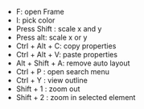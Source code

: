 - F: open Frame
- I: pick color
- Press Shift : scale x and y
- Press alt: scale x or y
- Ctrl + Alt + C: copy properties
- Ctrl + Alt + V: paste properties
- Alt + Shift + A: remove auto layout
- Ctrl + P : open search menu
- Ctrl + Y : view outline
- Shift + 1 : zoom out
- Shift + 2 : zoom in selected element




